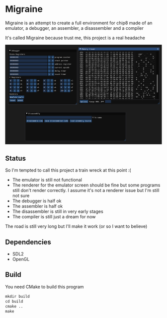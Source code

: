 # Migraine

Migraine is an attempt to create a full environment for chip8 made of an emulator, a debugger, an assembler, a disassembler and a compiler

It's called Migraine because trust me, this project is a real headache

![screenshot](screenshot.png)

## Status

So I'm tempted to call this project a train wreck at this point :(

- The emulator is still not functional
- The renderer for the emulator screen should be fine but some programs still don't render correctly. I assume it's not a renderer issue but I'm still not sure
- The debugger is half ok
- The assembler is half ok
- The disassembler is still in very early stages
- The compiler is still just a dream for now

The road is still very long but I'll make it work (or so I want to believe)

## Dependencies

- SDL2
- OpenGL

## Build

You need CMake to build this program

```
mkdir build
cd build
cmake ..
make
```
